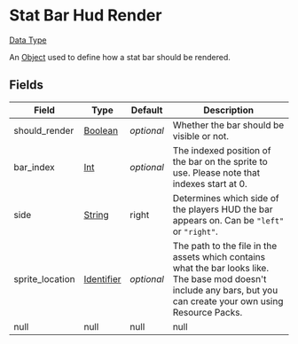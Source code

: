# Stat Bar Hud Render
[Data Type](../data_types.md)

An [Object](object.md) used to define how a stat bar should be rendered.
## Fields

 | Field | Type | Default | Description | 
|---|---|---|---|
 | should_render | [Boolean](../data_types/boolean.md) | _optional_ | Whether the bar should be visible or not. | 
 | bar_index | [Int](../data_types/int.md) | _optional_ | The indexed position of the bar on the sprite to use. Please note that indexes start at 0. | 
 | side | [String](../data_types/string.md) | right | Determines which side of the players HUD the bar appears on. Can be `"left"` or `"right"`. | 
 | sprite_location | [Identifier](../data_types/identifier.md) | _optional_ | The path to the file in the assets which contains what the bar looks like. The base mod doesn't include any bars, but you can create your own using Resource Packs. | 
 | null | null | null | null | 

